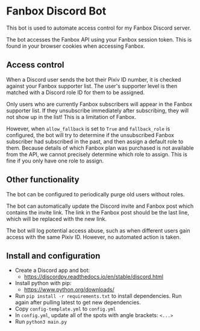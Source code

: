 # Fanbox Discord Bot
This bot is used to automate access control for my Fanbox Discord server.

The bot accesses the Fanbox API using your Fanbox session token. This is found in your browser cookies when accessing Fanbox.

## Access control
When a Discord user sends the bot their Pixiv ID number, it is checked against your Fanbox supporter list.
The user's supporter level is then matched with a Discord role ID for them to be assigned.

Only users who are currently Fanbox subscribers will appear in the Fanbox supporter list. If they unsubscribe immediately after subscribing, they will not show up in the list! This is a limitation of Fanbox.

However, when `allow_fallback` is set to `True` and `fallback_role` is configured, the bot will try to determine if the unsubscribed Fanbox subscriber had subscribed in the past, and then assign a default role to them. Because details of which Fanbox plan was purchased is not available from the API, we cannot precisely determine which role to assign. This is fine if you only have one role to assign.

## Other functionality
The bot can be configured to periodically purge old users without roles.

The bot can automatically update the Discord invite and Fanbox post which contains the invite link. The link in the Fanbox post should be the last line, which will be replaced with the new link.

The bot will log potential access abuse, such as when different users gain access with the same Pixiv ID. However, no automated action is taken.

## Install and configuration
- Create a Discord app and bot:
    - https://discordpy.readthedocs.io/en/stable/discord.html
- Install python with pip:
    - https://www.python.org/downloads/
- Run `pip install -r requirements.txt` to install dependencies. Run again after pulling latest to get new dependencies.
- Copy `config-template.yml` to `config.yml`
- In `config.yml`, update all of the spots with angle brackets: `<...>`
- Run `python3 main.py`
